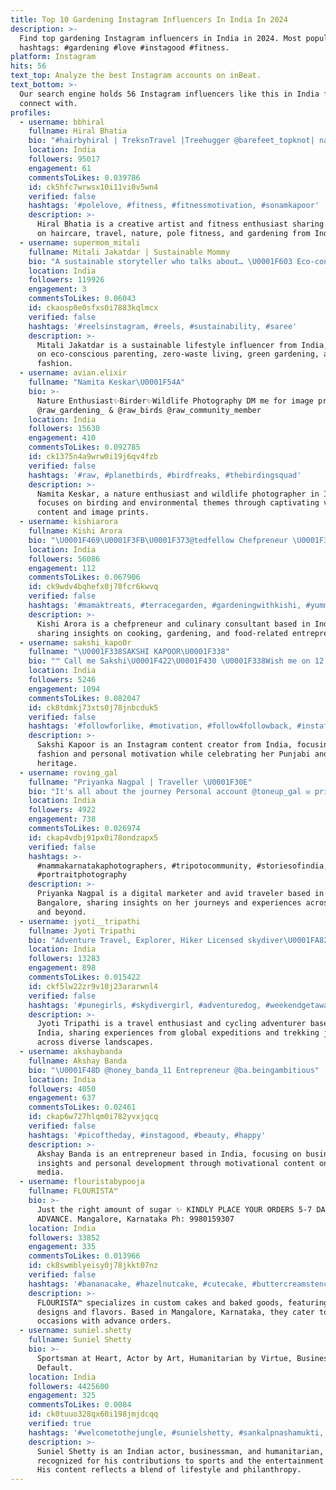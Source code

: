 ```yaml
---
title: Top 10 Gardening Instagram Influencers In India In 2024
description: >-
  Find top gardening Instagram influencers in India in 2024. Most popular
  hashtags: #gardening #love #instagood #fitness.
platform: Instagram
hits: 56
text_top: Analyze the best Instagram accounts on inBeat.
text_bottom: >-
  Our search engine holds 56 Instagram influencers like this in India for you to
  connect with.
profiles:
  - username: bbhiral
    fullname: Hiral Bhatia
    bio: "#hairbyhiral | TreksnTravel |Treehugger @barefeet_topknot| naturebaby| Artist| pole fitness |Gardening | Dogmom |Mum \U0001F4CD|armaan@entouragetalents.com"
    location: India
    followers: 95017
    engagement: 61
    commentsToLikes: 0.039786
    id: ck5hfc7wrwsx10i11vi0v5wn4
    verified: false
    hashtags: '#polelove, #fitness, #fitnessmotivation, #sonamkapoor'
    description: >-
      Hiral Bhatia is a creative artist and fitness enthusiast sharing content
      on haircare, travel, nature, pole fitness, and gardening from India.
  - username: supermom_mitali
    fullname: Mitali Jakatdar | Sustainable Mommy
    bio: "A sustainable storyteller who talks about… \U0001F603 Eco-conscious parenting \U0001F30D Zero- Waste living \U0001F331 Green gardening \U0001F97BSlow fashion"
    location: India
    followers: 119926
    engagement: 3
    commentsToLikes: 0.06043
    id: ckaosp0e0sfxs0i7883kqlmcx
    verified: false
    hashtags: '#reelsinstagram, #reels, #sustainability, #saree'
    description: >-
      Mitali Jakatdar is a sustainable lifestyle influencer from India, focusing
      on eco-conscious parenting, zero-waste living, green gardening, and slow
      fashion.
  - username: avian.elixir
    fullname: "Namita Keskar\U0001F54A"
    bio: >-
      Nature Enthusiast✨Birder✨Wildlife Photography DM me for image prints Ⓜ️
      @raw_gardening_ & @raw_birds @raw_community_member
    location: India
    followers: 15630
    engagement: 410
    commentsToLikes: 0.092785
    id: ck1375n4a9wrw0i19j6qv4fzb
    verified: false
    hashtags: '#raw, #planetbirds, #birdfreaks, #thebirdingsquad'
    description: >-
      Namita Keskar, a nature enthusiast and wildlife photographer in India,
      focuses on birding and environmental themes through captivating visual
      content and image prints.
  - username: kishiarora
    fullname: Kishi Arora
    bio: "\U0001F469\U0001F3FB‍\U0001F373@tedfellow Chefpreneur \U0001F393@theculinaryinstituteofamerica Alum \U0001F37D@foodaholicsdelhi ®Consultancy \U0001F469‍\U0001F467@mamaktreats Gardener Daughter DM for collab"
    location: India
    followers: 56086
    engagement: 112
    commentsToLikes: 0.067906
    id: ck9wdv4bqhefx0j78fcr6kwvq
    verified: false
    hashtags: '#mamaktreats, #terracegarden, #gardeningwithkishi, #yummy'
    description: >-
      Kishi Arora is a chefpreneur and culinary consultant based in India,
      sharing insights on cooking, gardening, and food-related entrepreneurship.
  - username: sakshi_kapo0r
    fullname: "\U0001F338SAKSHI KAPOOR\U0001F338"
    bio: "™️ Call me Sakshi\U0001F422\U0001F430 \U0001F338Wish me on 12 April \U0001F338 \U0001F49C#PUNJABAN ❤️ ❣️#Bhopali ❣️ \U0001F496#nutanite \U0001F496 \U0001F48E#Instagramer \U0001F48E \U0001F549️#Shiv bhakht\U0001F549️"
    location: India
    followers: 5246
    engagement: 1094
    commentsToLikes: 0.082047
    id: ck8tdmkj73xts0j78jnbcduk5
    verified: false
    hashtags: '#followforlike, #motivation, #follow4followback, #instafashion'
    description: >-
      Sakshi Kapoor is an Instagram content creator from India, focusing on
      fashion and personal motivation while celebrating her Punjabi and Bhopali
      heritage.
  - username: roving_gal
    fullname: "Priyanka Nagpal | Traveller \U0001F30E"
    bio: "It's all about the journey Personal account @toneup_gal ✉️ priyanka.nagpal.2305@gmail.com Digital Marketer at @wakefitco \U0001F4CDBangalore"
    location: India
    followers: 4922
    engagement: 738
    commentsToLikes: 0.026974
    id: ckap4vdbj91px0i78ondzapx5
    verified: false
    hashtags: >-
      #nammakarnatakaphotographers, #tripotocommunity, #storiesofindia,
      #portraitphotography
    description: >-
      Priyanka Nagpal is a digital marketer and avid traveler based in
      Bangalore, sharing insights on her journeys and experiences across India
      and beyond.
  - username: jyoti__tripathi
    fullname: Jyoti Tripathi
    bio: "Adventure Travel, Explorer, Hiker Licensed skydiver\U0001FA82 \U0001F1EA\U0001F1F8\U0001F1FA\U0001F1F8 \U0001F1EF\U0001F1F4\U0001F1F2\U0001F1EC\U0001F1F1\U0001F1F0\U0001F1F8\U0001F1E8\U0001F1F3\U0001F1F5\U0001F1F5\U0001F1F9\U0001F1EC\U0001F1EE Solo Rider \U0001F3CD️ Mountain’g \U0001F5FB& Cycling expeditions \U0001F6B5‍♀️ Guinness record holder\U0001F396️"
    location: India
    followers: 13283
    engagement: 898
    commentsToLikes: 0.015422
    id: ckf5lw22zr9v10j23ararwnl4
    verified: false
    hashtags: '#punegirls, #skydivergirl, #adventuredog, #weekendgetaway'
    description: >-
      Jyoti Tripathi is a travel enthusiast and cycling adventurer based in
      India, sharing experiences from global expeditions and trekking journeys
      across diverse landscapes.
  - username: akshaybanda
    fullname: Akshay Banda
    bio: "\U0001F48D @honey_banda_11 Entrepreneur @ba.beingambitious"
    location: India
    followers: 4050
    engagement: 637
    commentsToLikes: 0.02461
    id: ckap6w727hlqm0i782yvxjqcq
    verified: false
    hashtags: '#picoftheday, #instagood, #beauty, #happy'
    description: >-
      Akshay Banda is an entrepreneur based in India, focusing on business
      insights and personal development through motivational content on social
      media.
  - username: flouristabypooja
    fullname: FLOURISTA™
    bio: >-
      Just the right amount of sugar ✨ KINDLY PLACE YOUR ORDERS 5-7 DAYS IN
      ADVANCE. Mangalore, Karnataka Ph: 9980159307
    location: India
    followers: 33852
    engagement: 335
    commentsToLikes: 0.013966
    id: ck8swmblyeisy0j78jkkt07nz
    verified: false
    hashtags: '#bananacake, #hazelnutcake, #cutecake, #buttercreamstencilling'
    description: >-
      FLOURISTA™ specializes in custom cakes and baked goods, featuring unique
      designs and flavors. Based in Mangalore, Karnataka, they cater to special
      occasions with advance orders.
  - username: suniel.shetty
    fullname: Suniel Shetty
    bio: >-
      Sportsman at Heart, Actor by Art, Humanitarian by Virtue, Businessman by
      Default.
    location: India
    followers: 4425600
    engagement: 325
    commentsToLikes: 0.0084
    id: ck0tuuo328qx60i198jmjdcqq
    verified: true
    hashtags: '#welcometothejungle, #sunielshetty, #sankalpnashamukti, #welcome3'
    description: >-
      Suniel Shetty is an Indian actor, businessman, and humanitarian,
      recognized for his contributions to sports and the entertainment industry.
      His content reflects a blend of lifestyle and philanthropy.
---
```


